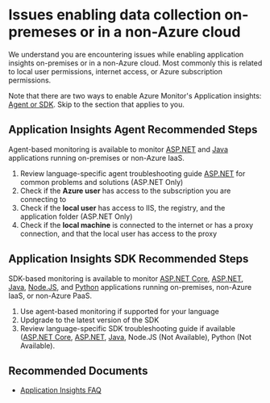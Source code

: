 <properties 
    pageTitle="My app runs on an on-premises server or non-Azure cloud"
    description="General troubleshooting for Status Monitor and SDK"
    service="microsoft.insights"
    resource="components"
    authors="telreach"
    ms.author="mmcc, ramthi"
    articleId="appinsights-on-prem-or-non-Azure-Cloud"
    selfHelpType="generic"
    cloudEnvironments="public, Fairfax, usnat, ussec"
    productPesIds="15693" 
    supportTopicIds="32729616, 32729615"
 	ownershipId="AzureMonitoring_ApplicationInsights"
/>
 
# Issues enabling data collection on-premeses or in a non-Azure cloud

We understand you are encountering issues while enabling application insights on-premises or in a non-Azure cloud. Most commonly this is related to local user permissions, internet access, or Azure subscription permissions.

Note that there are two ways to enable Azure Monitor's Application insights: [Agent or SDK](https://docs.microsoft.com/azure/azure-monitor/app/app-insights-overview#how-does-application-insights-work). Skip to the section that applies to you.

## **Application Insights Agent Recommended Steps**

Agent-based monitoring is available to monitor [ASP.NET](https://docs.microsoft.com/azure/azure-monitor/app/status-monitor-v2-overview) and [Java](https://docs.microsoft.com/azure/azure-monitor/app/java-on-premises) applications running on-premises or non-Azure IaaS.

1. Review language-specific agent troubleshooting guide [ASP.NET](https://docs.microsoft.com/azure/azure-monitor/app/status-monitor-v2-troubleshoot) for common problems and solutions (ASP.NET Only)
2. Check if the **Azure user** has access to the subscription you are connecting to
3. Check if the **local user** has access to IIS, the registry, and the application folder (ASP.NET Only)
4. Check if the **local machine** is connected to the internet or has a proxy connection, and that the local user has access to the proxy

## **Application Insights SDK Recommended Steps**

SDK-based monitoring is available to monitor [ASP.NET Core](https://docs.microsoft.com/en-us/azure/azure-monitor/app/asp-net-core), [ASP.NET](https://docs.microsoft.com/en-us/azure/azure-monitor/app/asp-net), [Java](https://docs.microsoft.com/en-us/azure/azure-monitor/app/java-get-started?tabs=maven), [Node.JS](https://docs.microsoft.com/en-us/azure/azure-monitor/app/nodejs#get-started), and [Python](https://docs.microsoft.com/en-us/azure/azure-monitor/app/opencensus-python) applications running on-premises, non-Azure IaaS, or non-Azure PaaS.

1. Use agent-based monitoring if supported for your language
2. Updgrade to the latest version of the SDK
3. Review language-specific SDK troubleshooting guide if available ([ASP.NET Core](https://docs.microsoft.com/en-us/azure/azure-monitor/app/asp-net-troubleshoot-no-data), [ASP.NET](https://docs.microsoft.com/en-us/azure/azure-monitor/app/asp-net-troubleshoot-no-data), [Java](https://docs.microsoft.com/en-us/azure/azure-monitor/app/java-troubleshoot), Node.JS (Not Available), Python (Not Available).

## **Recommended Documents**
* [Application Insights FAQ](https://docs.microsoft.com/en-us/azure/azure-monitor/faq#application-insights)
